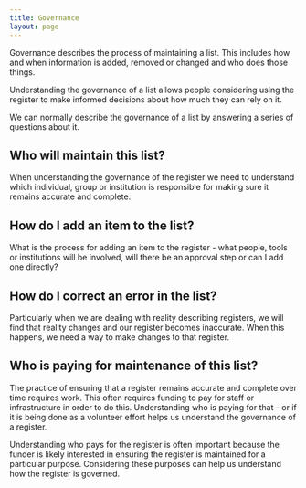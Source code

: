 ```yaml
---
title: Governance
layout: page
---
```


Governance describes the process of maintaining a list. This includes how
and when information is added, removed or changed and who does
those things.

Understanding the governance of a list allows people
considering using the register to make informed decisions about how much they
can rely on it.

We can normally describe the governance of a list by answering a series of
questions about it.

## Who will maintain this list?

When understanding the governance of the register we need to understand which
individual, group or institution is responsible for making sure it remains
accurate and complete.

## How do I add an item to the list?

What is the process for adding an item to the register - what people, tools or
institutions will be involved, will there be an approval step or can I add one
directly?

## How do I correct an error in the list?

Particularly when we are dealing with reality describing registers, we will
find that reality changes and our register becomes inaccurate. When this
happens, we need a way to make changes to that register.

## Who is paying for maintenance of this list?

The practice of ensuring that a register remains accurate and complete over
time requires work. This often requires funding to pay for staff or
infrastructure in order to do this. Understanding who is paying for that - or
if it is being done as a volunteer effort helps us understand the governance of a register.

Understanding who pays for the register is often important because the funder
is likely interested in ensuring the register is maintained for a particular
purpose. Considering these purposes can help us understand how the register is governed.
